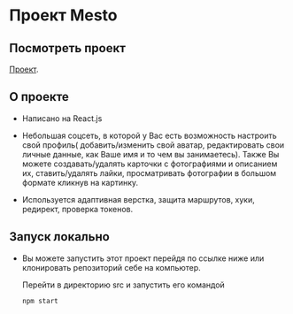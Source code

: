# Проект Mesto

## Посмотреть проект

   [Проект]( https://react-mesto-auth-sigma.vercel.app/login ).

## О проекте

  * Написано на React.js

  * Небольшая соцсеть, в которой у Вас есть возможность настроить свой профиль( добавить/изменить свой аватар, редактировать свои личные данные, как Ваше имя и то чем вы занимаетесь).
    Также Вы можете создавать/удалять карточки с фотографиями и описанием их, ставить/удалять лайки, просматривать фотографии в большом формате кликнув на картинку.

  * Используется адаптивная верстка, защита маршрутов, хуки, редирект, проверка токенов.

## Запуск локально

   * Вы можете запустить этот проект перейдя по ссылке ниже или клонировать репозиторий себе на компьютер.

     Перейти в директорию src и запустить его командой

      `npm start`

